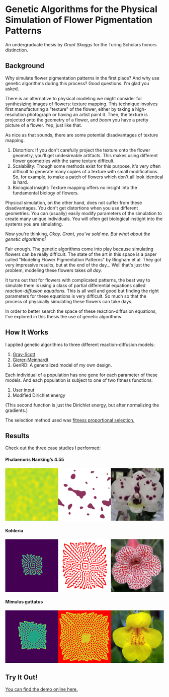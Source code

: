 # Genetic Algorithms for the Physical Simulation of Flower Pigmentation Patterns

An undergraduate thesis by _Grant Skaggs_ for the Turing Scholars honors distinction.

## Background

Why simulate flower pigmentation patterns in the first place? And why use genetic algorithms during this process? Good questions. I'm glad you asked.

There is an alternative to physical modeling we might consider for synthesizing images of flowers: texture mapping. This technique involves first manufacturing a "texture" of the flower, either by taking a high-resolution photograph or having an artist paint it. Then, the texture is projected onto the geometry of a flower, and _boom_ you have a pretty picture of a flower. Yep, just like that.

As nice as that sounds, there are some potential disadvantages of texture mapping.

1. Distortion: If you don't carefully project the texture onto the flower geometry, you'll get undesireable artifacts. This makes using different flower geometries with the same texture difficult.
1. Scalability: Though some methods exist for this purpose, it's very often difficult to generate many copies of a texture with small modifications. So, for example, to make a patch of flowers which don't all look identical is hard.
1. Biological insight: Texture mapping offers no insight into the fundamental biology of flowers.

Physical simulation, on the other hand, does not suffer from these disadvantages. You don't get distortions when you use different geometries. You can (usually) easily modify parameters of the simulation to create many unique individuals. You will often get biological instight into the systems you are simulating.

Now you're thinking, _Okay, Grant, you've sold me. But what about the genetic algorithms?_

Fair enough. The genetic algorithms come into play because simulating flowers can be really difficult. The state of the art in this space is a paper called "Modeling Flower Pigmentation Patterns" by Ringham et al. They got very impressive results, but at the end of the day... Well that's just the problem, modeling these flowers takes _all day._

It turns out that for flowers with complicated patterns, the best way to simulate them is using a class of partial differential equations called _reaction-diffusion equations._ This is all well and good but finding the right parameters for these equations is very difficult. So much so that the process of physically simulating these flowers can take days.

In order to better search the space of these reaction-diffusion equations, I've explored in this thesis the use of genetic algorithms.

## How It Works

I applied genetic algorithms to three different reaction-diffusion models:

1. [Gray-Scott](https://itp.uni-frankfurt.de/~gros/StudentProjects/Projects_2020/projekt_schulz_kaefer/)
1. [Gierer-Meinhardt](http://www.scholarpedia.org/article/Gierer-Meinhardt_model)
1. GenRD: A generalized model of my own design.

Each individual of a population has one gene for each parameter of these models. And each population is subject to one of two fitness functions:

1. User input
1. Modified Dirichlet energy

(This second function is just the Dirichlet energy, but after normalizing the gradients.)

The selection method used was [fitness proportional selection.](https://en.wikipedia.org/wiki/Fitness_proportionate_selection)

## Results

Check out the three case studies I performed:

#### Phalaenoris Nanking’s 4.55

![Flower here](case_studies/flower1_done.png)

#### Kohleria

![Flower here](case_studies/flower2_done.png)

#### Mimulus guttatus

![Flower here](case_studies/flower3_done.png)

## Try It Out!

[You can find the demo online here.](https://reaction-diffusion.herokuapp.com/)
